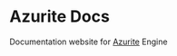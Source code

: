 # Azurite Docs
Documentation website for [Azurite](https://github.com/Games-With-Gabe-Community/Azurite) Engine
